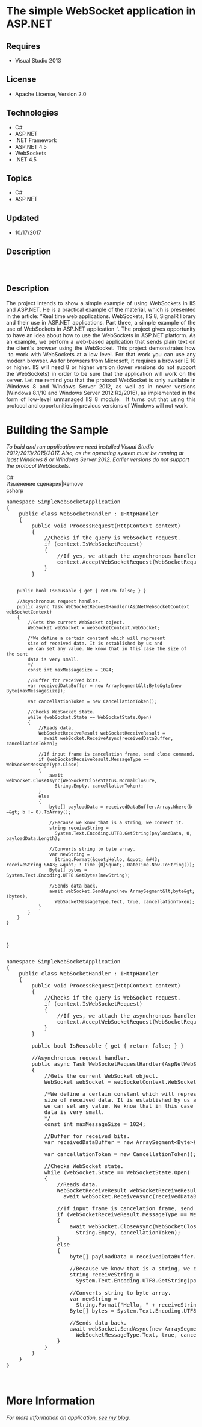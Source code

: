 # The simple WebSocket application in ASP.NET
## Requires
- Visual Studio 2013
## License
- Apache License, Version 2.0
## Technologies
- C#
- ASP.NET
- .NET Framework
- ASP.NET 4.5
- WebSockets
- .NET 4.5
## Topics
- C#
- ASP.NET
## Updated
- 10/17/2017
## Description

<p>&nbsp;</p>
<h1><span style="font-size:20px; font-weight:bold">Description</span></h1>
<p style="text-align:justify">The project intends to show a simple example of using WebSockets in IIS and ASP.NET. He is a practical example of the material, which is presented in the article: &ldquo;Real time web applications. WebSockets, IIS 8, SignalR library
 and their use in ASP.NET applications. Part three, a simple example of the use of WebSockets in ASP.NET application &ldquo;. The project gives opportunity to have an idea about how to use the WebSockets in ASP.NET platform. As an example, we perform a web-based
 application that sends plain text on the client's browser using the WebSocket. This project demonstrates how &nbsp;to work with WebSockets at a low level. For that work you can use any modern browser. As for browsers from Microsoft, it requires a browser IE
 10 or higher. IIS will need 8 or higher version (lower versions do not support the WebSockets) in order to be sure that the application will work on the server. Let me remind you that the protocol WebSocket is only available in Windows 8 and Windows Server
 2012, as well as in newer versions (Windows 8.1/10 and Windows Server 2012 R2/2016), as implemented in the form of low-level unmanaged IIS 8 module.&nbsp; It turns out that using this protocol and opportunities in previous versions of Windows will not work.</p>
<h1><span>Building the Sample</span></h1>
<p><em><span id="result_box" lang="en"><span class="hps">To buid and</span> <span class="hps">
run application we</span> <span class="hps">need</span> <span class="hps">installed</span>
<span class="hps">Visual Studio 2012/2013/2015/2017.</span> <span class="hps">
Also</span><span>,</span> <span class="hps">as the operating system</span> <span class="hps">
must be</span> <span class="hps">running</span> <span class="hps">at least Windows</span>
<span class="hps">8 or</span> <span class="hps">Windows Server 2012.</span> <span class="hps">
Earlier</span> <span class="hps">versions do not support</span> <span class="hps">
the protocol</span> <span class="hps">Web</span>S<span class="hps">ockets.</span></span></em></p>
<div class="scriptcode">
<div class="pluginEditHolder" pluginCommand="mceScriptCode">
<div class="title"><span>C#</span></div>
<div class="pluginLinkHolder"><span class="pluginEditHolderLink">Из&#1084;енение сценария</span>|<span class="pluginRemoveHolderLink">Remove</span></div>
<span class="hidden">csharp</span>
<pre class="hidden">namespace SimpleWebSocketApplication
{
    public class WebSocketHandler : IHttpHandler
    {
        public void ProcessRequest(HttpContext context)
        {
            //Checks if the query is WebSocket request. 
            if (context.IsWebSocketRequest)
            {
                //If yes, we attach the asynchronous handler.
                context.AcceptWebSocketRequest(WebSocketRequestHandler);
            }
        }

        public bool IsReusable { get { return false; } }

        //Asynchronous request handler.
        public async Task WebSocketRequestHandler(AspNetWebSocketContext webSocketContext)
        {
            //Gets the current WebSocket object.
            WebSocket webSocket = webSocketContext.WebSocket;

            /*We define a certain constant which will represent
            size of received data. It is established by us and 
            we can set any value. We know that in this case the size of the sent
            data is very small.
            */
            const int maxMessageSize = 1024;

            //Buffer for received bits.
            var receivedDataBuffer = new ArraySegment&lt;Byte&gt;(new Byte[maxMessageSize]);

            var cancellationToken = new CancellationToken();

            //Checks WebSocket state.
            while (webSocket.State == WebSocketState.Open)
            {
                //Reads data.
                WebSocketReceiveResult webSocketReceiveResult =
                  await webSocket.ReceiveAsync(receivedDataBuffer, cancellationToken);
                
                //If input frame is cancelation frame, send close command.
                if (webSocketReceiveResult.MessageType == WebSocketMessageType.Close)
                {
                    await webSocket.CloseAsync(WebSocketCloseStatus.NormalClosure,
                      String.Empty, cancellationToken);
                }
                else
                {
                    byte[] payloadData = receivedDataBuffer.Array.Where(b =&gt; b != 0).ToArray();
                    
                    //Because we know that is a string, we convert it.
                    string receiveString =
                      System.Text.Encoding.UTF8.GetString(payloadData, 0, payloadData.Length);
                    
                    //Converts string to byte array.
                    var newString =
                      String.Format(&quot;Hello, &quot; &#43; receiveString &#43; &quot; ! Time {0}&quot;, DateTime.Now.ToString());
                    Byte[] bytes = System.Text.Encoding.UTF8.GetBytes(newString);
                    
                    //Sends data back.
                    await webSocket.SendAsync(new ArraySegment&lt;byte&gt;(bytes),
                      WebSocketMessageType.Text, true, cancellationToken);
                }
            }
        }
    }
}</pre>
<div class="preview">
<pre class="csharp"><span class="cs__keyword">namespace</span>&nbsp;SimpleWebSocketApplication&nbsp;
{&nbsp;
&nbsp;&nbsp;&nbsp;&nbsp;<span class="cs__keyword">public</span>&nbsp;<span class="cs__keyword">class</span>&nbsp;WebSocketHandler&nbsp;:&nbsp;IHttpHandler&nbsp;
&nbsp;&nbsp;&nbsp;&nbsp;{&nbsp;
&nbsp;&nbsp;&nbsp;&nbsp;&nbsp;&nbsp;&nbsp;&nbsp;<span class="cs__keyword">public</span>&nbsp;<span class="cs__keyword">void</span>&nbsp;ProcessRequest(HttpContext&nbsp;context)&nbsp;
&nbsp;&nbsp;&nbsp;&nbsp;&nbsp;&nbsp;&nbsp;&nbsp;{&nbsp;
&nbsp;&nbsp;&nbsp;&nbsp;&nbsp;&nbsp;&nbsp;&nbsp;&nbsp;&nbsp;&nbsp;&nbsp;<span class="cs__com">//Checks&nbsp;if&nbsp;the&nbsp;query&nbsp;is&nbsp;WebSocket&nbsp;request.&nbsp;</span>&nbsp;
&nbsp;&nbsp;&nbsp;&nbsp;&nbsp;&nbsp;&nbsp;&nbsp;&nbsp;&nbsp;&nbsp;&nbsp;<span class="cs__keyword">if</span>&nbsp;(context.IsWebSocketRequest)&nbsp;
&nbsp;&nbsp;&nbsp;&nbsp;&nbsp;&nbsp;&nbsp;&nbsp;&nbsp;&nbsp;&nbsp;&nbsp;{&nbsp;
&nbsp;&nbsp;&nbsp;&nbsp;&nbsp;&nbsp;&nbsp;&nbsp;&nbsp;&nbsp;&nbsp;&nbsp;&nbsp;&nbsp;&nbsp;&nbsp;<span class="cs__com">//If&nbsp;yes,&nbsp;we&nbsp;attach&nbsp;the&nbsp;asynchronous&nbsp;handler.</span>&nbsp;
&nbsp;&nbsp;&nbsp;&nbsp;&nbsp;&nbsp;&nbsp;&nbsp;&nbsp;&nbsp;&nbsp;&nbsp;&nbsp;&nbsp;&nbsp;&nbsp;context.AcceptWebSocketRequest(WebSocketRequestHandler);&nbsp;
&nbsp;&nbsp;&nbsp;&nbsp;&nbsp;&nbsp;&nbsp;&nbsp;&nbsp;&nbsp;&nbsp;&nbsp;}&nbsp;
&nbsp;&nbsp;&nbsp;&nbsp;&nbsp;&nbsp;&nbsp;&nbsp;}&nbsp;
&nbsp;
&nbsp;&nbsp;&nbsp;&nbsp;&nbsp;&nbsp;&nbsp;&nbsp;<span class="cs__keyword">public</span>&nbsp;<span class="cs__keyword">bool</span>&nbsp;IsReusable&nbsp;{&nbsp;<span class="cs__keyword">get</span>&nbsp;{&nbsp;<span class="cs__keyword">return</span>&nbsp;<span class="cs__keyword">false</span>;&nbsp;}&nbsp;}&nbsp;
&nbsp;
&nbsp;&nbsp;&nbsp;&nbsp;&nbsp;&nbsp;&nbsp;&nbsp;<span class="cs__com">//Asynchronous&nbsp;request&nbsp;handler.</span>&nbsp;
&nbsp;&nbsp;&nbsp;&nbsp;&nbsp;&nbsp;&nbsp;&nbsp;<span class="cs__keyword">public</span>&nbsp;async&nbsp;Task&nbsp;WebSocketRequestHandler(AspNetWebSocketContext&nbsp;webSocketContext)&nbsp;
&nbsp;&nbsp;&nbsp;&nbsp;&nbsp;&nbsp;&nbsp;&nbsp;{&nbsp;
&nbsp;&nbsp;&nbsp;&nbsp;&nbsp;&nbsp;&nbsp;&nbsp;&nbsp;&nbsp;&nbsp;&nbsp;<span class="cs__com">//Gets&nbsp;the&nbsp;current&nbsp;WebSocket&nbsp;object.</span>&nbsp;
&nbsp;&nbsp;&nbsp;&nbsp;&nbsp;&nbsp;&nbsp;&nbsp;&nbsp;&nbsp;&nbsp;&nbsp;WebSocket&nbsp;webSocket&nbsp;=&nbsp;webSocketContext.WebSocket;&nbsp;
&nbsp;
&nbsp;&nbsp;&nbsp;&nbsp;&nbsp;&nbsp;&nbsp;&nbsp;&nbsp;&nbsp;&nbsp;&nbsp;<span class="cs__mlcom">/*We&nbsp;define&nbsp;a&nbsp;certain&nbsp;constant&nbsp;which&nbsp;will&nbsp;represent&nbsp;
&nbsp;&nbsp;&nbsp;&nbsp;&nbsp;&nbsp;&nbsp;&nbsp;&nbsp;&nbsp;&nbsp;&nbsp;size&nbsp;of&nbsp;received&nbsp;data.&nbsp;It&nbsp;is&nbsp;established&nbsp;by&nbsp;us&nbsp;and&nbsp;&nbsp;
&nbsp;&nbsp;&nbsp;&nbsp;&nbsp;&nbsp;&nbsp;&nbsp;&nbsp;&nbsp;&nbsp;&nbsp;we&nbsp;can&nbsp;set&nbsp;any&nbsp;value.&nbsp;We&nbsp;know&nbsp;that&nbsp;in&nbsp;this&nbsp;case&nbsp;the&nbsp;size&nbsp;of&nbsp;the&nbsp;sent&nbsp;
&nbsp;&nbsp;&nbsp;&nbsp;&nbsp;&nbsp;&nbsp;&nbsp;&nbsp;&nbsp;&nbsp;&nbsp;data&nbsp;is&nbsp;very&nbsp;small.&nbsp;
&nbsp;&nbsp;&nbsp;&nbsp;&nbsp;&nbsp;&nbsp;&nbsp;&nbsp;&nbsp;&nbsp;&nbsp;*/</span>&nbsp;
&nbsp;&nbsp;&nbsp;&nbsp;&nbsp;&nbsp;&nbsp;&nbsp;&nbsp;&nbsp;&nbsp;&nbsp;<span class="cs__keyword">const</span>&nbsp;<span class="cs__keyword">int</span>&nbsp;maxMessageSize&nbsp;=&nbsp;<span class="cs__number">1024</span>;&nbsp;
&nbsp;
&nbsp;&nbsp;&nbsp;&nbsp;&nbsp;&nbsp;&nbsp;&nbsp;&nbsp;&nbsp;&nbsp;&nbsp;<span class="cs__com">//Buffer&nbsp;for&nbsp;received&nbsp;bits.</span>&nbsp;
&nbsp;&nbsp;&nbsp;&nbsp;&nbsp;&nbsp;&nbsp;&nbsp;&nbsp;&nbsp;&nbsp;&nbsp;var&nbsp;receivedDataBuffer&nbsp;=&nbsp;<span class="cs__keyword">new</span>&nbsp;ArraySegment&lt;Byte&gt;(<span class="cs__keyword">new</span>&nbsp;Byte[maxMessageSize]);&nbsp;
&nbsp;
&nbsp;&nbsp;&nbsp;&nbsp;&nbsp;&nbsp;&nbsp;&nbsp;&nbsp;&nbsp;&nbsp;&nbsp;var&nbsp;cancellationToken&nbsp;=&nbsp;<span class="cs__keyword">new</span>&nbsp;CancellationToken();&nbsp;
&nbsp;
&nbsp;&nbsp;&nbsp;&nbsp;&nbsp;&nbsp;&nbsp;&nbsp;&nbsp;&nbsp;&nbsp;&nbsp;<span class="cs__com">//Checks&nbsp;WebSocket&nbsp;state.</span>&nbsp;
&nbsp;&nbsp;&nbsp;&nbsp;&nbsp;&nbsp;&nbsp;&nbsp;&nbsp;&nbsp;&nbsp;&nbsp;<span class="cs__keyword">while</span>&nbsp;(webSocket.State&nbsp;==&nbsp;WebSocketState.Open)&nbsp;
&nbsp;&nbsp;&nbsp;&nbsp;&nbsp;&nbsp;&nbsp;&nbsp;&nbsp;&nbsp;&nbsp;&nbsp;{&nbsp;
&nbsp;&nbsp;&nbsp;&nbsp;&nbsp;&nbsp;&nbsp;&nbsp;&nbsp;&nbsp;&nbsp;&nbsp;&nbsp;&nbsp;&nbsp;&nbsp;<span class="cs__com">//Reads&nbsp;data.</span>&nbsp;
&nbsp;&nbsp;&nbsp;&nbsp;&nbsp;&nbsp;&nbsp;&nbsp;&nbsp;&nbsp;&nbsp;&nbsp;&nbsp;&nbsp;&nbsp;&nbsp;WebSocketReceiveResult&nbsp;webSocketReceiveResult&nbsp;=&nbsp;
&nbsp;&nbsp;&nbsp;&nbsp;&nbsp;&nbsp;&nbsp;&nbsp;&nbsp;&nbsp;&nbsp;&nbsp;&nbsp;&nbsp;&nbsp;&nbsp;&nbsp;&nbsp;await&nbsp;webSocket.ReceiveAsync(receivedDataBuffer,&nbsp;cancellationToken);&nbsp;
&nbsp;&nbsp;&nbsp;&nbsp;&nbsp;&nbsp;&nbsp;&nbsp;&nbsp;&nbsp;&nbsp;&nbsp;&nbsp;&nbsp;&nbsp;&nbsp;&nbsp;
&nbsp;&nbsp;&nbsp;&nbsp;&nbsp;&nbsp;&nbsp;&nbsp;&nbsp;&nbsp;&nbsp;&nbsp;&nbsp;&nbsp;&nbsp;&nbsp;<span class="cs__com">//If&nbsp;input&nbsp;frame&nbsp;is&nbsp;cancelation&nbsp;frame,&nbsp;send&nbsp;close&nbsp;command.</span>&nbsp;
&nbsp;&nbsp;&nbsp;&nbsp;&nbsp;&nbsp;&nbsp;&nbsp;&nbsp;&nbsp;&nbsp;&nbsp;&nbsp;&nbsp;&nbsp;&nbsp;<span class="cs__keyword">if</span>&nbsp;(webSocketReceiveResult.MessageType&nbsp;==&nbsp;WebSocketMessageType.Close)&nbsp;
&nbsp;&nbsp;&nbsp;&nbsp;&nbsp;&nbsp;&nbsp;&nbsp;&nbsp;&nbsp;&nbsp;&nbsp;&nbsp;&nbsp;&nbsp;&nbsp;{&nbsp;
&nbsp;&nbsp;&nbsp;&nbsp;&nbsp;&nbsp;&nbsp;&nbsp;&nbsp;&nbsp;&nbsp;&nbsp;&nbsp;&nbsp;&nbsp;&nbsp;&nbsp;&nbsp;&nbsp;&nbsp;await&nbsp;webSocket.CloseAsync(WebSocketCloseStatus.NormalClosure,&nbsp;
&nbsp;&nbsp;&nbsp;&nbsp;&nbsp;&nbsp;&nbsp;&nbsp;&nbsp;&nbsp;&nbsp;&nbsp;&nbsp;&nbsp;&nbsp;&nbsp;&nbsp;&nbsp;&nbsp;&nbsp;&nbsp;&nbsp;String.Empty,&nbsp;cancellationToken);&nbsp;
&nbsp;&nbsp;&nbsp;&nbsp;&nbsp;&nbsp;&nbsp;&nbsp;&nbsp;&nbsp;&nbsp;&nbsp;&nbsp;&nbsp;&nbsp;&nbsp;}&nbsp;
&nbsp;&nbsp;&nbsp;&nbsp;&nbsp;&nbsp;&nbsp;&nbsp;&nbsp;&nbsp;&nbsp;&nbsp;&nbsp;&nbsp;&nbsp;&nbsp;<span class="cs__keyword">else</span>&nbsp;
&nbsp;&nbsp;&nbsp;&nbsp;&nbsp;&nbsp;&nbsp;&nbsp;&nbsp;&nbsp;&nbsp;&nbsp;&nbsp;&nbsp;&nbsp;&nbsp;{&nbsp;
&nbsp;&nbsp;&nbsp;&nbsp;&nbsp;&nbsp;&nbsp;&nbsp;&nbsp;&nbsp;&nbsp;&nbsp;&nbsp;&nbsp;&nbsp;&nbsp;&nbsp;&nbsp;&nbsp;&nbsp;<span class="cs__keyword">byte</span>[]&nbsp;payloadData&nbsp;=&nbsp;receivedDataBuffer.Array.Where(b&nbsp;=&gt;&nbsp;b&nbsp;!=&nbsp;<span class="cs__number">0</span>).ToArray();&nbsp;
&nbsp;&nbsp;&nbsp;&nbsp;&nbsp;&nbsp;&nbsp;&nbsp;&nbsp;&nbsp;&nbsp;&nbsp;&nbsp;&nbsp;&nbsp;&nbsp;&nbsp;&nbsp;&nbsp;&nbsp;&nbsp;
&nbsp;&nbsp;&nbsp;&nbsp;&nbsp;&nbsp;&nbsp;&nbsp;&nbsp;&nbsp;&nbsp;&nbsp;&nbsp;&nbsp;&nbsp;&nbsp;&nbsp;&nbsp;&nbsp;&nbsp;<span class="cs__com">//Because&nbsp;we&nbsp;know&nbsp;that&nbsp;is&nbsp;a&nbsp;string,&nbsp;we&nbsp;convert&nbsp;it.</span>&nbsp;
&nbsp;&nbsp;&nbsp;&nbsp;&nbsp;&nbsp;&nbsp;&nbsp;&nbsp;&nbsp;&nbsp;&nbsp;&nbsp;&nbsp;&nbsp;&nbsp;&nbsp;&nbsp;&nbsp;&nbsp;<span class="cs__keyword">string</span>&nbsp;receiveString&nbsp;=&nbsp;
&nbsp;&nbsp;&nbsp;&nbsp;&nbsp;&nbsp;&nbsp;&nbsp;&nbsp;&nbsp;&nbsp;&nbsp;&nbsp;&nbsp;&nbsp;&nbsp;&nbsp;&nbsp;&nbsp;&nbsp;&nbsp;&nbsp;System.Text.Encoding.UTF8.GetString(payloadData,&nbsp;<span class="cs__number">0</span>,&nbsp;payloadData.Length);&nbsp;
&nbsp;&nbsp;&nbsp;&nbsp;&nbsp;&nbsp;&nbsp;&nbsp;&nbsp;&nbsp;&nbsp;&nbsp;&nbsp;&nbsp;&nbsp;&nbsp;&nbsp;&nbsp;&nbsp;&nbsp;&nbsp;
&nbsp;&nbsp;&nbsp;&nbsp;&nbsp;&nbsp;&nbsp;&nbsp;&nbsp;&nbsp;&nbsp;&nbsp;&nbsp;&nbsp;&nbsp;&nbsp;&nbsp;&nbsp;&nbsp;&nbsp;<span class="cs__com">//Converts&nbsp;string&nbsp;to&nbsp;byte&nbsp;array.</span>&nbsp;
&nbsp;&nbsp;&nbsp;&nbsp;&nbsp;&nbsp;&nbsp;&nbsp;&nbsp;&nbsp;&nbsp;&nbsp;&nbsp;&nbsp;&nbsp;&nbsp;&nbsp;&nbsp;&nbsp;&nbsp;var&nbsp;newString&nbsp;=&nbsp;
&nbsp;&nbsp;&nbsp;&nbsp;&nbsp;&nbsp;&nbsp;&nbsp;&nbsp;&nbsp;&nbsp;&nbsp;&nbsp;&nbsp;&nbsp;&nbsp;&nbsp;&nbsp;&nbsp;&nbsp;&nbsp;&nbsp;String.Format(<span class="cs__string">&quot;Hello,&nbsp;&quot;</span>&nbsp;&#43;&nbsp;receiveString&nbsp;&#43;&nbsp;<span class="cs__string">&quot;&nbsp;!&nbsp;Time&nbsp;{0}&quot;</span>,&nbsp;DateTime.Now.ToString());&nbsp;
&nbsp;&nbsp;&nbsp;&nbsp;&nbsp;&nbsp;&nbsp;&nbsp;&nbsp;&nbsp;&nbsp;&nbsp;&nbsp;&nbsp;&nbsp;&nbsp;&nbsp;&nbsp;&nbsp;&nbsp;Byte[]&nbsp;bytes&nbsp;=&nbsp;System.Text.Encoding.UTF8.GetBytes(newString);&nbsp;
&nbsp;&nbsp;&nbsp;&nbsp;&nbsp;&nbsp;&nbsp;&nbsp;&nbsp;&nbsp;&nbsp;&nbsp;&nbsp;&nbsp;&nbsp;&nbsp;&nbsp;&nbsp;&nbsp;&nbsp;&nbsp;
&nbsp;&nbsp;&nbsp;&nbsp;&nbsp;&nbsp;&nbsp;&nbsp;&nbsp;&nbsp;&nbsp;&nbsp;&nbsp;&nbsp;&nbsp;&nbsp;&nbsp;&nbsp;&nbsp;&nbsp;<span class="cs__com">//Sends&nbsp;data&nbsp;back.</span>&nbsp;
&nbsp;&nbsp;&nbsp;&nbsp;&nbsp;&nbsp;&nbsp;&nbsp;&nbsp;&nbsp;&nbsp;&nbsp;&nbsp;&nbsp;&nbsp;&nbsp;&nbsp;&nbsp;&nbsp;&nbsp;await&nbsp;webSocket.SendAsync(<span class="cs__keyword">new</span>&nbsp;ArraySegment&lt;<span class="cs__keyword">byte</span>&gt;(bytes),&nbsp;
&nbsp;&nbsp;&nbsp;&nbsp;&nbsp;&nbsp;&nbsp;&nbsp;&nbsp;&nbsp;&nbsp;&nbsp;&nbsp;&nbsp;&nbsp;&nbsp;&nbsp;&nbsp;&nbsp;&nbsp;&nbsp;&nbsp;WebSocketMessageType.Text,&nbsp;<span class="cs__keyword">true</span>,&nbsp;cancellationToken);&nbsp;
&nbsp;&nbsp;&nbsp;&nbsp;&nbsp;&nbsp;&nbsp;&nbsp;&nbsp;&nbsp;&nbsp;&nbsp;&nbsp;&nbsp;&nbsp;&nbsp;}&nbsp;
&nbsp;&nbsp;&nbsp;&nbsp;&nbsp;&nbsp;&nbsp;&nbsp;&nbsp;&nbsp;&nbsp;&nbsp;}&nbsp;
&nbsp;&nbsp;&nbsp;&nbsp;&nbsp;&nbsp;&nbsp;&nbsp;}&nbsp;
&nbsp;&nbsp;&nbsp;&nbsp;}&nbsp;
}</pre>
</div>
</div>
</div>
<p>&nbsp;</p>
<h1>More Information</h1>
<p><em><em><em>For more information on application, <a href="http://www.msdr.ru/59/" target="_blank">
</a><a href="http://www.msdr.ru/34/" target="_blank">see my blog</a>.</em></em></em></p>
